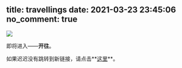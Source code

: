 title: travellings
date: 2021-03-23 23:45:06
no_comment: true
---

 <meta http-equiv="refresh" content="3;url=https://travellings.link"> 


![](https://travellings.now.sh/assets/logo.gif)

即将进入——**开往**。

如果迟迟没有跳转到新链接，请点击**[这里](https://travellings.link)**。

